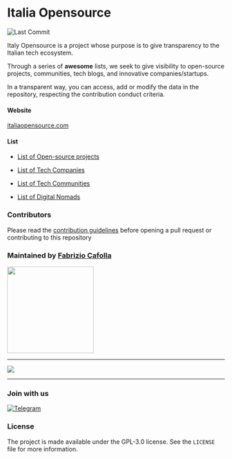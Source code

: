 # Italia Opensource

![Last Commit](https://img.shields.io/github/last-commit/italia-opensource/awesome-italia-opensource/main)

Italy Opensource is a project whose purpose is to give transparency to the Italian tech ecosystem.

Through a series of **awesome** lists, we seek to give visibility to open-source projects, communities, tech blogs, and innovative companies/startups.

In a transparent way, you can access, add or modify the data in the repository, respecting the contribution conduct criteria.

#### Website

[italiaopensource.com](https://italiaopensource.com)


#### List

- [List of Open-source projects](https://github.com/italia-opensource/awesome-italia-opensource/blob/main/awesome/opensource/README.md)

- [List of Tech Companies](https://github.com/italia-opensource/awesome-italia-opensource/blob/main/awesome/companies/README.md)

- [List of Tech Communities](https://github.com/italia-opensource/awesome-italia-opensource/blob/main/awesome/communities/README.md)

- [List of Digital Nomads](https://github.com/italia-opensource/awesome-italia-opensource/blob/main/awesome/digital-nomads/README.md)


### Contributors

Please read the [contribution guidelines](https://github.com/italia-opensource/awesome-italia-opensource/blob/main/CONTRIBUTING.md) before opening a pull request or contributing to this repository

### Maintained by [Fabrizio Cafolla](https://github.com/FabrizioCafolla)

<a href="https://opencollective.com/italia-open-source/donate" target="_blank">
  <img src="https://opencollective.com/italia-open-source/donate/button@2x.png?color=blue" width=200 />
</a>

---
<a href="https://github.com/italia-opensource/awesome-italia-opensource/graphs/contributors"> <img src="https://contrib.rocks/image?repo=italia-opensource/awesome-italia-opensource" /> </a>

---

### Join with us


[![Telegram](https://img.shields.io/badge/Telegram-2CA5E0?style=for-the-badge&logo=telegram&logoColor=white)](https://t.me/italiaopensource)

### License

The project is made available under the GPL-3.0 license. See the `LICENSE` file for more information.
